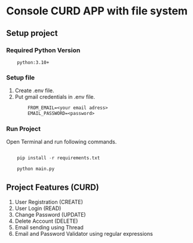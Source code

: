# Console CURD APP with file system

## Setup project
### Required Python Version
        python:3.10+


### Setup file
1. Create .env file.
2. Put gmail credentials in .env file.

```txt
        FROM_EMAIL=<your email adress>
        EMAIL_PASSWORD=<password>
```

### Run Project
Open Terminal and run following commands. 

```python

    pip install -r requirements.txt

    python main.py

```



## Project Features (CURD)

1. User Registration (CREATE)
2. User Login (READ)
3. Change Password (UPDATE)
4. Delete Account (DELETE)
5. Email sending using Thread
6. Email and Password Validator using regular expressions
